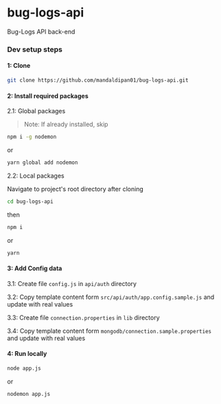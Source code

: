 # bug-logs-api
Bug-Logs API back-end

### Dev setup steps

#### 1: Clone
```sh
git clone https://github.com/mandaldipan01/bug-logs-api.git
```

#### 2: Install required packages

2.1: Global packages

> Note: If already installed, skip
```sh
npm i -g nodemon
```
or
```sh
yarn global add nodemon
```

2.2: Local packages

Navigate to project's root directory after cloning
```sh
cd bug-logs-api
```
then
```sh
npm i
```
or
```sh
yarn
```

#### 3: Add Config data

3.1: Create file `config.js` in `api/auth` directory

3.2: Copy template content form `src/api/auth/app.config.sample.js` and update with real values

3.3: Create file `connection.properties` in `lib` directory

3.4: Copy template content form `mongodb/connection.sample.properties` and update with real values

#### 4: Run locally
```sh
node app.js
```
or
```sh
nodemon app.js
```